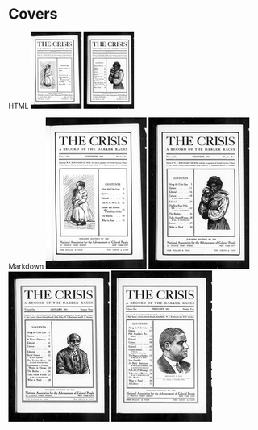 # Covers

HTML
<img src="Images/1910-11_1_1.jpg" width="20%" />  <img src="Images/1910-12_1_2.jpg" width="20%" />


Markdown
![](Images/1910-11_1_1.jpg) ![](Images/1910-12_1_2.jpg) ![](Images/1911-01_1_3.jpg) ![](Images/1911-02_1_4.jpg)
